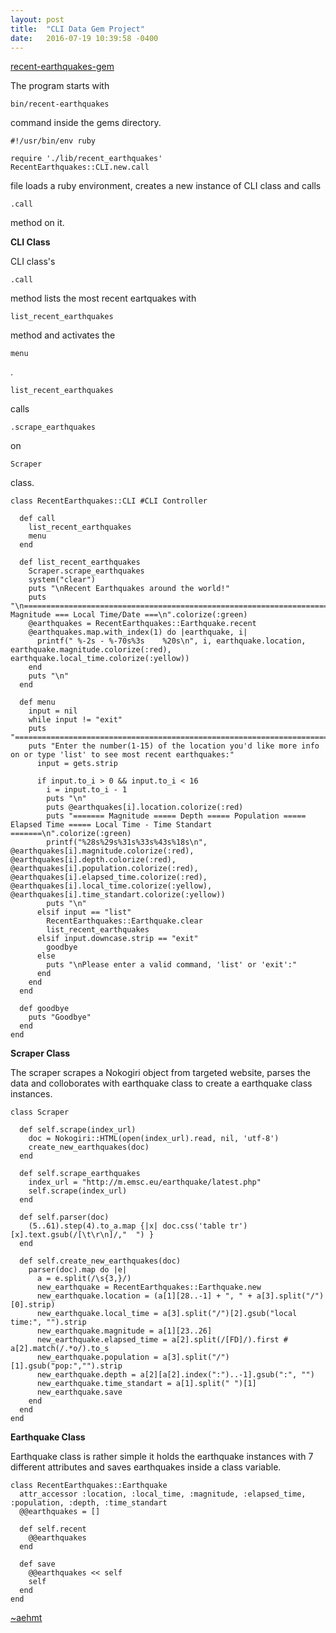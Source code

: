 ```yaml
---
layout: post
title:  "CLI Data Gem Project"
date:   2016-07-19 10:39:58 -0400
---
```



[recent-earthquakes-gem](https://github.com/aehmt/recent-earthquakes-cli-gem)

The program starts with 
```
bin/recent-earthquakes
```
command inside the gems directory.

```
#!/usr/bin/env ruby

require './lib/recent_earthquakes'
RecentEarthquakes::CLI.new.call
```

file loads a ruby environment, creates a new instance of CLI class and calls 
```
.call
```
method on it. 

**CLI Class**

CLI class's 
```
.call
```
method lists the most recent eartquakes with 
```
list_recent_earthquakes 
```
method and activates the 
```
menu
```
. 
```
list_recent_earthquakes 
```
calls
```
.scrape_earthquakes
```
on
```
Scraper
```
class.

```
class RecentEarthquakes::CLI #CLI Controller

  def call
    list_recent_earthquakes
    menu
  end

  def list_recent_earthquakes
    Scraper.scrape_earthquakes
    system("clear")
    puts "\nRecent Earthquakes around the world!"
    puts "\n======================================================================== Magnitude === Local Time/Date ===\n".colorize(:green)
    @earthquakes = RecentEarthquakes::Earthquake.recent
    @earthquakes.map.with_index(1) do |earthquake, i|
      printf(" %-2s - %-70s%3s    %20s\n", i, earthquake.location, earthquake.magnitude.colorize(:red), earthquake.local_time.colorize(:yellow))
    end
    puts "\n"
  end

  def menu
    input = nil
    while input != "exit" 
    puts "==========================================================================================================\n".colorize(:green)
    puts "Enter the number(1-15) of the location you'd like more info on or type 'list' to see most recent earthquakes:"
      input = gets.strip

      if input.to_i > 0 && input.to_i < 16
        i = input.to_i - 1
        puts "\n"
        puts @earthquakes[i].location.colorize(:red)
        puts "======= Magnitude ===== Depth ===== Population ===== Elapsed Time ===== Local Time - Time Standart =======\n".colorize(:green)
        printf("%28s%29s%31s%33s%43s%18s\n", @earthquakes[i].magnitude.colorize(:red), @earthquakes[i].depth.colorize(:red), @earthquakes[i].population.colorize(:red), @earthquakes[i].elapsed_time.colorize(:red), @earthquakes[i].local_time.colorize(:yellow), @earthquakes[i].time_standart.colorize(:yellow))
        puts "\n"
      elsif input == "list"
        RecentEarthquakes::Earthquake.clear
        list_recent_earthquakes
      elsif input.downcase.strip == "exit"
        goodbye
      else
        puts "\nPlease enter a valid command, 'list' or 'exit':"
      end
    end
  end

  def goodbye
    puts "Goodbye"
  end
end
```

**Scraper Class**

The scraper scrapes a Nokogiri object from targeted website, parses the data and colloborates with earthquake class to create a earthquake class instances.

```
class Scraper

  def self.scrape(index_url)
    doc = Nokogiri::HTML(open(index_url).read, nil, 'utf-8') 
    create_new_earthquakes(doc)
  end

  def self.scrape_earthquakes
    index_url = "http://m.emsc.eu/earthquake/latest.php"
    self.scrape(index_url)
  end

  def self.parser(doc)
    (5..61).step(4).to_a.map {|x| doc.css('table tr')[x].text.gsub(/[\t\r\n]/,"  ") }
  end

  def self.create_new_earthquakes(doc)
    parser(doc).map do |e|
      a = e.split(/\s{3,}/)
      new_earthquake = RecentEarthquakes::Earthquake.new
      new_earthquake.location = (a[1][28..-1] + ", " + a[3].split("/")[0].strip)
      new_earthquake.local_time = a[3].split("/")[2].gsub("local time:", "").strip
      new_earthquake.magnitude = a[1][23..26]
      new_earthquake.elapsed_time = a[2].split(/[FD]/).first # a[2].match(/.*o/).to_s
      new_earthquake.population = a[3].split("/")[1].gsub("pop:","").strip
      new_earthquake.depth = a[2][a[2].index(":")..-1].gsub(":", "")
      new_earthquake.time_standart = a[1].split(" ")[1]
      new_earthquake.save
    end
  end
end

```

**Earthquake Class**

Earthquake class is rather simple it holds the earthquake instances with 7 different attributes and saves earthquakes inside a class variable.

```
class RecentEarthquakes::Earthquake
  attr_accessor :location, :local_time, :magnitude, :elapsed_time, :population, :depth, :time_standart
  @@earthquakes = []

  def self.recent
    @@earthquakes
  end

  def save
    @@earthquakes << self
    self
  end
end

```




[~aehmt](https://github.com/aehmt/)

